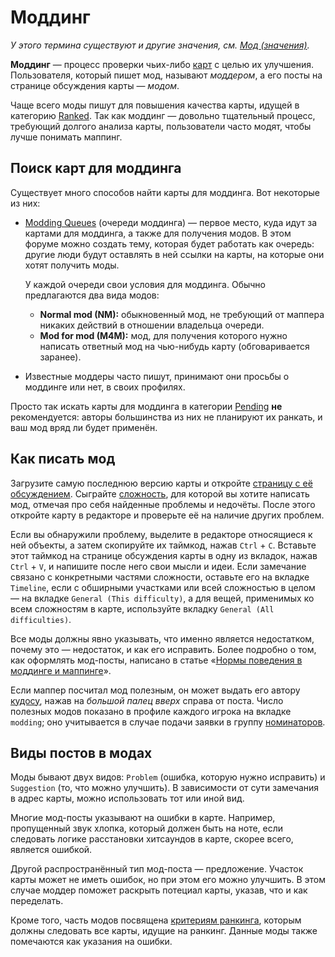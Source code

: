 # Моддинг

*У этого термина существуют и другие значения, см. [Мод (значения)](/wiki/Disambiguation/Mod).*

**Моддинг** — процесс проверки чьих-либо [карт](/wiki/Beatmap) с целью их улучшения. Пользователя, который пишет мод, называют *моддером*, а его посты на странице обсуждения карты — *модом*.

Чаще всего моды пишут для повышения качества карты, идущей в категорию [Ranked](/wiki/Beatmap/Category#ranked). Так как моддинг — довольно тщательный процесс, требующий долгого анализа карты, пользователи часто модят, чтобы лучше понимать маппинг.

## Поиск карт для моддинга

Существует много способов найти карты для моддинга. Вот некоторые из них:

- [Modding Queues](https://osu.ppy.sh/community/forums/60) (очереди моддинга) — первое место, куда идут за картами для моддинга, а также для получения модов. В этом форуме можно создать тему, которая будет работать как очередь: другие люди будут оставлять в ней ссылки на карты, на которые они хотят получить моды.

  У каждой очереди свои условия для моддинга. Обычно предлагаются два вида модов:

  - **Normal mod (NM):** обыкновенный мод, не требующий от маппера никаких действий в отношении владельца очереди.
  - **Mod for mod (M4M):** мод, для получения которого нужно написать ответный мод на чью-нибудь карту (обговаривается заранее).

- Известные моддеры часто пишут, принимают они просьбы о моддинге или нет, в своих профилях.

Просто так искать карты для моддинга в категории [Pending](/wiki/Beatmap/Category#work-in-progress-и-pending) **не** рекомендуется: авторы большинства из них не планируют их ранкать, и ваш мод вряд ли будет применён.

## Как писать мод

Загрузите самую последнюю версию карты и откройте [страницу с её обсуждением](/wiki/Beatmap_discussion). Сыграйте [сложность](/wiki/Beatmap/Difficulty), для которой вы хотите написать мод, отмечая про себя найденные проблемы и недочёты. После этого откройте карту в редакторе и проверьте её на наличие других проблем.

Если вы обнаружили проблему, выделите в редакторе относящиеся к ней объекты, а затем скопируйте их таймкод, нажав `Ctrl` + `C`. Вставьте этот таймкод на странице обсуждения карты в одну из вкладок, нажав `Ctrl` + `V`, и напишите после него свои мысли и идеи. Если замечание связано с конкретными частями сложности, оставьте его на вкладке `Timeline`, если с обширными участками или всей сложностью в целом — на вкладке `General (This difficulty)`, а для вещей, применимых ко всем сложностям в карте, используйте вкладку `General (All difficulties)`. 

Все моды должны явно указывать, что именно является недостатком, почему это — недостаток, и как его исправить. Более подробно о том, как оформлять мод-посты, написано в статье «[Нормы поведения в моддинге и маппинге](/wiki/Rules/Code_of_Conduct_for_Modding_and_Mapping#написание-модов)».

Если маппер посчитал мод полезным, он может выдать его автору [кудосу](/wiki/Modding/Kudosu), нажав на *большой палец вверх* справа от поста. Число полезных модов показано в профиле каждого игрока на вкладке `modding`; оно учитывается в случае подачи заявки в группу [номинаторов](/wiki/People/The_Team/Beatmap_Nominators).

## Виды постов в модах

Моды бывают двух видов: `Problem` (ошибка, которую нужно исправить) и `Suggestion` (то, что можно улучшить). В зависимости от сути замечания в адрес карты, можно использовать тот или иной вид. 

Многие мод-посты указывают на ошибки в карте. Например, пропущенный звук хлопка, который должен быть на ноте, если следовать логике расстановки хитсаундов в карте, скорее всего, является ошибкой.

Другой распространённый тип мод-поста — предложение. Участок карты может не иметь ошибок, но при этом его можно улучшить. В этом случае моддер поможет раскрыть потециал карты, указав, что и как переделать.

Кроме того, часть модов посвящена [критериям ранкинга](/wiki/Ranking_Criteria), которым должны следовать все карты, идущие на ранкинг. Данные моды также помечаются как указания на ошибки.
